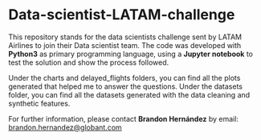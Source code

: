 # Data-scientist-LATAM-challenge

This repository stands for the data scientists challenge sent by LATAM Airlines to join their Data scientist team. 
The code was developed with **Python3** as primary programming language, using a **Jupyter notebook** to test the solution and show the process followed. 

Under the charts and delayed_flights folders, you can find all the plots generated that helped me to answer the questions. 
Under the datasets folder, you can find all the datasets generated with the data cleaning and synthetic features. 

For further information, please contact **Brandon Hernández** by email: [brandon.hernandez@globant.com](brandon.hernandez@globant.com)
